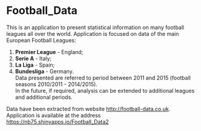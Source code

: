 # Football_Data

This is an application to present statistical information on many football leagues all over the world. Application is focused on data of the main European Football Leagues:  
1. **Premier League** - England;  
2. **Serie A** - Italy;  
3. **La Liga** - Spain;  
4. **Bundesliga** - Germany.  
Data presented are referred to period between 2011 and 2015 (football seasons 2010/2011 - 2014/2015).  
In the future, if required, analysis can be extended to additional leagues and additional periods.  
  
Data have been extracted from website http://football-data.co.uk.  
Application is available at the address https://nb75.shinyapps.io/Football_Data2  
  
  